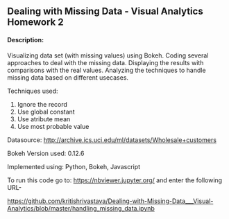 ## Dealing with Missing Data - Visual Analytics Homework 2

#### Description: 
Visualizing data set (with missing values) using Bokeh. Coding several approaches to deal with the missing data. Displaying the results with comparisons with the real values. Analyzing the techniques to handle missing data based on different usecases.

Techniques used:
1. Ignore the record
2. Use global constant
3. Use atribute mean
4. Use most probable value

Datasource: http://archive.ics.uci.edu/ml/datasets/Wholesale+customers

Bokeh Version used: 0.12.6

Implemented using: Python, Bokeh, Javascript


To run this code go to: https://nbviewer.jupyter.org/ and enter the following URL-

https://github.com/kritishrivastava/Dealing-with-Missing-Data___Visual-Analytics/blob/master/handling_missing_data.ipynb
